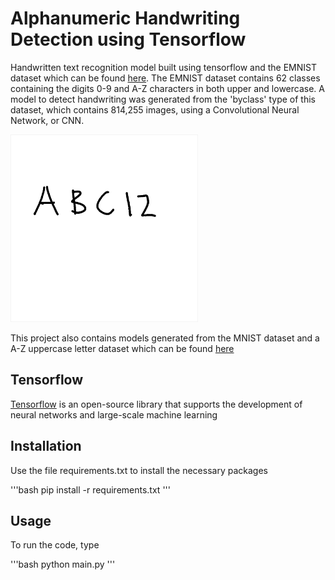 # Alphanumeric Handwriting Detection using Tensorflow

Handwritten text recognition model built using tensorflow and the EMNIST dataset which can be found [here](https://www.nist.gov/itl/products-and-services/emnist-dataset). The EMNIST dataset contains 62 classes containing the digits 0-9 and A-Z characters in both upper and lowercase. A model to detect handwriting was generated from the 'byclass' type of this dataset, which contains 814,255 images, using a Convolutional Neural Network, or CNN. 


<a href="https://github.com/mpeng72/handwritingdetection">
    <img src="/img/img_0.png" alt="Logo" width="300" height="300">
  </a>

This project also contains models generated from the MNIST dataset and a A-Z uppercase letter dataset which can be found [here](https://www.kaggle.com/datasets/sachinpatel21/az-handwritten-alphabets-in-csv-format)

## Tensorflow

[Tensorflow](https://www.tensorflow.org/api_docs/python/tf) is an open-source library that supports the development of neural networks and large-scale machine learning

## Installation
Use the file requirements.txt to install the necessary packages

'''bash
pip install -r requirements.txt
'''

## Usage
To run the code, type 

'''bash
python main.py
'''


